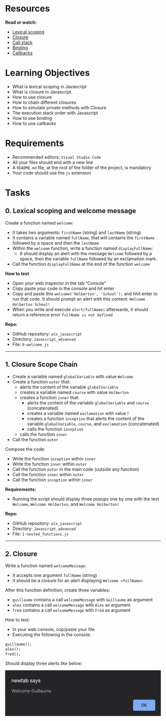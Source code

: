 # Resources
**Read or watch:**

- [Lexical scoping](https://javascript.info/closure)
- [Closure](https://www.w3schools.com/js/js_function_closures.asp)
- [Call stack](https://developer.mozilla.org/en-US/docs/Glossary/Call_stack)
- [Binding](https://javascript.info/bind)
- [Callbacks](https://javascript.info/callbacks)

# Learning Objectives
- What is lexical scoping in Javascript
- What is closure in Javascript
- How to use closure
- How to chain different closures
- How to simulate private methods with Closure
- The execution stack order with Javascript
- How to use binding
- How to use callbacks

# Requirements
- Recommended editors: `Visual Studio Code`
- All your files should end with a new line
- A `README.md` file, at the root of the folder of the project, is mandatory
- Your code should use the `js` extension

# Tasks

## 0. Lexical scoping and welcome message

Create a function named `welcome`:

- It takes two arguments: `firstName` (string) and `lastName` (string)
- It contains a variable named `fullName`, that will contains the `firstName` followed by a space and then the `lastName`
- Within the `welcome` function, write a function named `displayFullName`:
  - It should display an alert with the message `Welcome` followed by a space, then the variable `fullName` followed by an exclamation mark.
- Call the function `displayFullName` at the end of the function `welcome`

**How to test**

- Open your web inspector in the tab “Console”
- Copy paste your code in the console and hit enter
- Copy and paste this `welcome('Holberton', 'School');` and hhit enter to run that code. It should prompt an alert with this content: `Welcome Holberton School!`
- When you write and execute `alert(fullName)` afterwards, it should return a reference error `fullName is not defined`

**Repo:**

- GitHub repository: `alx_javascript`
- Directory: `Javascript_advanced`
- File: `0-welcome.js`

_________________________________________________________________________________________________________________________________________

## 1. Closure Scope Chain

- Create a variable named `globalVariable` with value `Welcome`
- Create a function `outer` that:
   - alerts the content of the variable `globalVariable`
   - creates a variable named `course` with value `Holberton`
   - creates a function `inner` that:
     - alerts the content of the variable `globalVariable` and `course` (concatenated)
     - creates a variable named `exclamation` with value !
     - creates a function `inception` that alerts the content of the variable `globalVariable`, `course`, and `exclamation` (concatenated)
     - calls the function `inception`
   - calls the function `inner`
- Call the function `outer`

Compose the code:

 - Write the function `inception` within `inner`
 - Write the function `inner` within `outer`
 - Call the function `outer` in the main code (outside any function)
 - Call the function `inner` within `outer`
 - Call the function `inception` within `inner`

**Requirements:**

- Running the script should display three popups one by one with the text `Welcome`, `Welcome Holberton`, and `Welcome Holberton!`

**Repo:**

- GitHub repository: `alx_javascript`
- Directory: `Javascript_advanced`
- File: `1-nested_functions.js`

_______________________________________________________________________________________________________________________________________

## 2. Closure

Write a function named `welcomeMessage`:

- It accepts one argument `fullName` (string)
- It should be a closure for an alert displaying `Welcome <fullName>`

After this function definition, create three variables:

- `guillaume` contains a call `welcomeMessage` with `Guillaume` as argument
- `alex` contains a call `welcomeMessage` with `Alex` as argument
- `fred` contains a call `welcomeMessage` with `Fred` as argument

How to test:

- In your web console, cop/paste your file
- Executing the following in the console:

```
guillaume();
alex();
fred();
```

Should display three alerts like below:

![Alt text](image.png)

